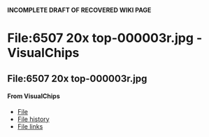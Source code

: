 **INCOMPLETE DRAFT OF RECOVERED WIKI PAGE**

# File:6507 20x top-000003r.jpg - VisualChips

## File:6507 20x top-000003r.jpg

#### From VisualChips

- [File](#file)
- [File history](#filehistory)
- [File links](#filelinks)

